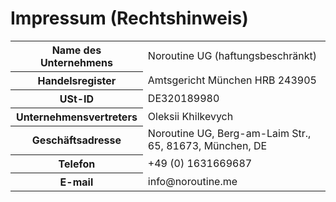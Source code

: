 <div>
    <h1>Impressum (Rechtshinweis)</h1>
    <table className="table table-sm">
        <tbody>
        <tr>
            <th>Name des Unternehmens</th>
            <td>Noroutine UG (haftungsbeschränkt)</td>
        </tr>
        <tr>
            <th>Handelsregister</th>
            <td>Amtsgericht München HRB 243905</td>
        </tr>
        <tr>
            <th>USt-ID</th>
            <td>DE320189980</td>
        </tr>
        <tr>
            <th>Unternehmensvertreters</th>
            <td>Oleksii Khilkevych</td>
        </tr>
        <tr>
            <th>Geschäftsadresse</th>
            <td>Noroutine UG, Berg-am-Laim Str., 65, 81673, München, DE</td>
        </tr>
        <tr>
            <th>Telefon</th>
            <td>+49 (0) 1631669687</td>
        </tr>
        <tr>
            <th>E-mail</th>
            <td>info@noroutine.me</td>
        </tr>
        </tbody>
    </table>
</div>
